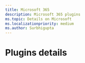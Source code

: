 ```yaml
---
title: Microsoft 365
description: Microsoft 365 plugins
ms.topic: Details on Microsoft
ms.localizationpriority: medium
ms.author: Surbhigupta
---
```


# Plugins details
<!-- 
## OpenID Connect

The Open ID Connect plugin allows you to authenticate any website or tool that supports the required specification and provides single sign-on support (SSO) with Microsoft Office 365. The OpenID Connect plugin provides institutions with the following sign-in workflow options to meet their specific requirements:

* Users can enter their Office 365 credentials, such as email and password to sign in directly or sign-in using Moodle’s username and password fields, without signing into Office 365.
* Users can select the link to sign in through Office 365 or the OpenID Connect provider on Moodle page.

:::image type="content" source="../../assets/images/MoodleInstructions/openid-connect.png" alt-text="Login to openid-connect":::

## Microsoft 365 integration

Microsoft 365 consists of several apps with multiple functionalities allowing you to stay connected and perform different actions as required. The Microsoft 365 integration plugin allows administrators to validate the following:

* Validate appropriate integration functions.
* Synchronize users between Office 365 and Moodle.
* Configure required permissions for users.
* Set up SharePoint website for the course files.

:::image type="content" source="../../assets/images/MoodleInstructions/365-integration.png" alt-text="microsoft 365 integration":::

###  User functions

The users can perform the following actions with Microsoft 365 integration.

* Check the overall functioning of all Microsoft 365 plugin integrations.
* Upload a CSV file, which compares Moodle to Office 365 users.
* Validate configurations for Azure AD permissions.

## Microsoft 365 repository

The Microsoft 365 repository plugin allows you to store course files in OneDrive. Faculty can add files from the course file section of OneDrive or from their own personal space to this repository.

Microsoft 365 offers you the benefit of using it as a file repository for an institution while keeping Moodle's data structure simple. The Microsoft 365 repository plugin provides the following services:

* The faculty can store the course files in OneDrive. Each course has its own folder created in OneDrive, which allows you to add files either from the course files area of OneDrive or from their own personal space.  
* To add files to Moodle as a copy or create a link to the file. The linked file is displayed in a new application window or is embedded in the webpage.
* To upload files to OneDrive or SharePoint using the Moodle file picker.

:::image type="content" source="../../assets/images/MoodleInstructions/microsoft 365 repository.png" alt-text="ms.365 repository":::

## Teams meetings

The Teams meetings plugin allows you to create meetings requests in calendar, assignments, forum posts, and in the Atto editor as per availability.

After the plugin is installed, faculty and students can create an audio or video meeting using Moodle, which requires Microsoft 365 account and Moodle permissions.

>[!NOTE]
>Teams meetings don't appear on Outlook or Teams calenders, however, individual student names can be added to the invite for the same.

:::image type="content" source="../../assets/images/MoodleInstructions/teams meeting.png" alt-text="signin to teams meeting":::

## Microsoft 365 Teams theme

The Microsoft 365 Teams theme plugin provides you with custom view of Moodle course home page and is available for viewing when you access their Moodle courses within Teams.

The theme plugin offers users with an unified enhanced experience with the following features:

* Adapts to Microsoft Teams theme changes, such as default, dark, and high contrast.
* Provides focus on the course activities.
* Removes Moodle blocks, navigation, header, and footer.
* Provides Microsoft Team User Interface (UI) elements.

:::image type="content" source="../../assets/images/MoodleInstructions/teams theme.png" alt-text=" microsoft teams theme":::

## OneNote integration

The OneNote integration plugin provides you with options to browse notebooks, sections, and pages; where assignments are submitted and faculty provides necesssary feedback on corresponding assignments in OneNote. OneNote also enhances user experience by adding features beyond tests and links, while extending the capabilities to mobile using digital pens, photo or video media, and co-authoring with groups.

OneNote integration helps with access to texts, graphics, and audio repositories. The plugins provides you with the following advantages:

* Include browsing notebooks, sections, and pages, where students work on assignments and  provide feedback on those assignments in OneNote.
* Combine digital binder for notes, assignments, and feedback for reference and review.
* Expand drafting capabilities beyond text and links, and extend mobile usage using digital pens, photo or video media, and co-authoring with groups.
* Include submission and feedback page for each assignment under the faculty's account. When such is saved within Moodle, a copy of the HTML and any associated pictures are packaged in a zip file.

> [!NOTE]
> The submission or feedback events trigger OneNote creation with a section for each course the student has enrolled in.

## Microsoft block

Microsoft block plugin allows you to access the course SharePoint file location and view the course in OneNote notebook for submissions, along with the option to modify Office 365 integration preferences. The admininstrators can configure the block to appear on all the course pages.

Microsoft block enhances user experience by providing an User Interface (UI) to modify Microsoft 365 integration features and access to its numerous resources. Administators can configure the block to view the modified changes to appear on each course page. The block also allows you to perform the following activities:

* Access the course SharePoint file location and OneNote notebook.
* View the course on OneNote notebook for submissions.
* Configure the Outlook calendar sync.
* Manages connection to Office 365.
* Customize personal Office 365 integration preferences.

:::image type="content" source="../../assets/images/MoodleInstructions/microsoft lock 1.png" alt-text="microsoft block":::

## oEmbed filter

oEmbed filter plugin simplifies and enhances user experience by simplifying inclusion of the external HTML content within Moodle. The following are the advantages of oEmbed filter. 

* Reduces the time to embed videos to an HTML page.
* Enables embedding of multiple video content providers.
* Ensures a quicker method to copy and embed code from any of the supported services.
* Permits video embedding without an API key.

:::image type="content" source="../../assets/images/MoodleInstructions/oEmbed filter.png" alt-text="oEmbed filter page":::

## See also

* [Partner apps for Moodle](../partner-apps-for-moodle.md)
* [Getting help](../getting-help.md))
* [FAQ](../faqs.md) -->